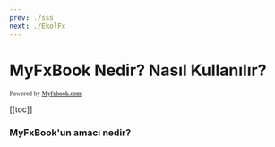 ```yaml
---
prev: ./sss
next: ./EkolFx
---
```


# MyFxBook Nedir? Nasıl Kullanılır?

<!-- myfxbook.com browser widget - Start -->
<div><script class="powered" type="text/javascript" src="https://widgets.myfxbook.com/scripts/fxBrowser.js?oid=3941362"></script>
<div style="color: #706f6f;font-weight: bold;font-size: 11px;font-family: Tahoma;">Powered by <a href="https://www.myfxbook.com"class="myfxbookLink" ><b style="color: #575454;">Myfxbook.com</b></a></div>
<script type="text/javascript">showBrowserWidget()</script></div>
<!-- myfxbook.com browser widget - End -->
                        

[[toc]]

### MyFxBook'un amacı nedir?

